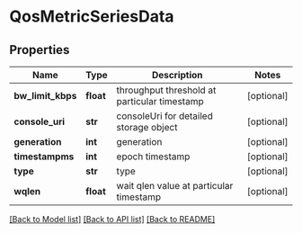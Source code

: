 # QosMetricSeriesData

## Properties
Name | Type | Description | Notes
------------ | ------------- | ------------- | -------------
**bw_limit_kbps** | **float** | throughput threshold at particular timestamp | [optional] 
**console_uri** | **str** | consoleUri for detailed storage object | [optional] 
**generation** | **int** | generation | [optional] 
**timestampms** | **int** | epoch timestamp | [optional] 
**type** | **str** | type | [optional] 
**wqlen** | **float** | wait qlen value at particular timestamp | [optional] 

[[Back to Model list]](../README.md#documentation-for-models) [[Back to API list]](../README.md#documentation-for-api-endpoints) [[Back to README]](../README.md)


